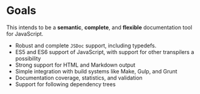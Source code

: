# Goals

This intends to be a **semantic**, **complete**, and **flexible** documentation
tool for JavaScript.

* Robust and complete `JSDoc` support, including typedefs.
* ES5 and ES6 support of JavaScript, with support for other transpilers
  a possibility
* Strong support for HTML and Markdown output
* Simple integration with build systems like Make, Gulp, and Grunt
* Documentation coverage, statistics, and validation
* Support for following dependency trees
